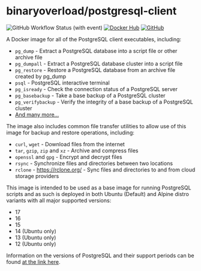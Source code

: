 # binaryoverload/postgresql-client

![GitHub Workflow Status (with event)](https://img.shields.io/github/actions/workflow/status/binaryoverload/docker-postgresql-client/docker.yml) [![Docker Hub](https://img.shields.io/badge/Docker%20Hub-gray?logo=docker)](https://hub.docker.com/r/binaryoverload/postgresql-client) [![GitHub](https://img.shields.io/badge/GitHub-black?logo=github&logoColor=white)](https://github.com/binaryoverload/docker-postgresql-client/)

A Docker image for all of the PostgreSQL client executables, including:

- `pg_dump` - Extract a PostgreSQL database into a script file or other archive file
- `pg_dumpall` - Extract a PostgreSQL database cluster into a script file
- `pg_restore` - Restore a PostgreSQL database from an archive file created by pg_dump
- `psql` - PostgreSQL interactive terminal
- `pg_isready` - Check the connection status of a PostgreSQL server
- `pg_basebackup` - Take a base backup of a PostgreSQL cluster
- `pg_verifybackup` - Verify the integrity of a base backup of a PostgreSQL cluster
- [And many more...](https://www.postgresql.org/docs/current/reference-client.html)

The image also includes common file transfer utilities to allow use of this image for backup and restore operations, including:

- `curl`, `wget` - Download files from the internet
- `tar`, `gzip`, `zip` and `xz` - Archive and compress files
- `openssl` and `gpg` - Encrypt and decrypt files
- `rsync` - Synchronize files and directories between two locations
- `rclone` - https://rclone.org/ - Sync files and directories to and from cloud storage providers

This image is intended to be used as a base image for running PostgreSQL scripts and as such is deployed in both Ubuntu (Default) and Alpine distro variants with all major supported versions:

- 17
- 16
- 15
- 14 (Ubuntu only)
- 13 (Ubuntu only)
- 12 (Ubuntu only)

Information on the versions of PostgreSQL and their support periods can be found [at the link here](https://www.postgresql.org/support/versioning/).
